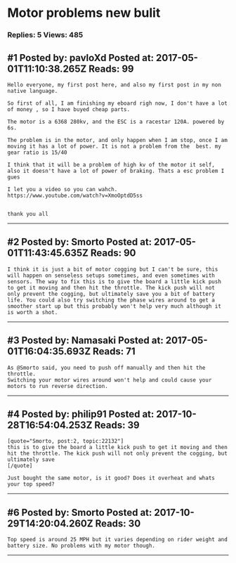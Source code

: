 # Motor problems new bulit

### Replies: 5 Views: 485

## \#1 Posted by: pavloXd Posted at: 2017-05-01T11:10:38.265Z Reads: 99

```
Hello everyone, my first post here, and also my first post in my non native language.

So first of all, I am finishing my eboard righ now, I don't have a lot of money , so I have buyed cheap parts.

The motor is a 6368 280kv, and the ESC is a racestar 120A. powered by 6s.

The problem is in the motor, and only happen when I am stop, once I am moving it has a lot of power. It is not a problem from the  best. my gear ratio is 15/40

I think that it will be a problem of high kv of the motor it self, also it doesn't have a lot of power of braking. Thats a esc problem I gues

I let you a video so you can wahch. 
https://www.youtube.com/watch?v=XmoOptdD5ss


thank you all
```

---
## \#2 Posted by: Smorto Posted at: 2017-05-01T11:43:45.635Z Reads: 90

```
I think it is just a bit of motor cogging but I can't be sure, this will happen on senseless setups sometimes, and even sometimes with sensors. The way to fix this is to give the board a little kick push to get it moving and then hit the throttle. The kick push will not only prevent the cogging, but ultimately save you a bit of battery life. You could also try switching the phase wires around to get a smoother start up but this probably won't help very much although it is worth a shot.
```

---
## \#3 Posted by: Namasaki Posted at: 2017-05-01T16:04:35.693Z Reads: 71

```
As @Smorto said, you need to push off manually and then hit the throttle. 
Switching your motor wires around won't help and could cause your motors to run reverse direction.
```

---
## \#4 Posted by: philip91 Posted at: 2017-10-28T16:54:04.253Z Reads: 39

```
[quote="Smorto, post:2, topic:22132"]
this is to give the board a little kick push to get it moving and then hit the throttle. The kick push will not only prevent the cogging, but ultimately save
[/quote]

Just bought the same motor, is it good? Does it overheat and whats your top speed?
```

---
## \#6 Posted by: Smorto Posted at: 2017-10-29T14:20:04.260Z Reads: 30

```
Top speed is around 25 MPH but it varies depending on rider weight and battery size. No problems with my motor though.
```

---
